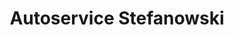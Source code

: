 ---
title: "Autoservice Stefanowski"
url: /wetterzeube/autoservice-stefanowski/
shop: Autowerkstatt
---